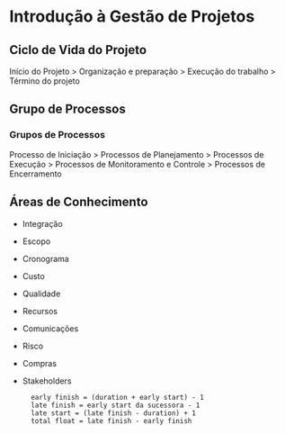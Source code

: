 # Introdução à Gestão de Projetos

## Ciclo de Vida do Projeto

Início do Projeto > Organização e preparação > Execução do trabalho > Término do projeto

## Grupo de Processos

### Grupos de Processos

Processo de Iniciação > Processos de Planejamento > Processos de Execução > Processos de Monitoramento e Controle > Processos de Encerramento

## Áreas de Conhecimento

* Integração
* Escopo
* Cronograma
* Custo
* Qualidade
* Recursos
* Comunicações
* Risco
* Compras
* Stakeholders



        early finish = (duration + early start) - 1 
        late finish = early start da sucessora - 1
        late start = (late finish - duration) + 1
        total float = late finish - early finish